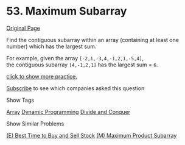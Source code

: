 # 53. Maximum Subarray

[Original Page](https://leetcode.com/problems/maximum-subarray/)

Find the contiguous subarray within an array (containing at least one number) which has the largest sum.

For example, given the array `[-2,1,-3,4,-1,2,1,-5,4]`,  
the contiguous subarray `[4,-1,2,1]` has the largest sum = `6`.

[click to show more practice.](#)

<div class="spoilers" style="display: none;">**More practice:**

If you have figured out the O(_n_) solution, try coding another solution using the divide and conquer approach, which is more subtle.

</div>

<div>

[Subscribe](/subscribe/) to see which companies asked this question

</div>

<div>

<div id="tags" class="btn btn-xs btn-warning">Show Tags</div>

<span class="hidebutton">[Array](/tag/array/) [Dynamic Programming](/tag/dynamic-programming/) [Divide and Conquer](/tag/divide-and-conquer/)</span></div>

<div>

<div id="similar" class="btn btn-xs btn-warning">Show Similar Problems</div>

<span class="hidebutton">[(E) Best Time to Buy and Sell Stock](/problems/best-time-to-buy-and-sell-stock/) [(M) Maximum Product Subarray](/problems/maximum-product-subarray/)</span></div>